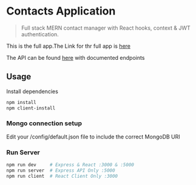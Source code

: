 # Contacts Application

> Full stack MERN contact manager with React hooks, context & JWT authentication.

This is the full app.The Link for thr full app is [here](https://immense-peak-81914.herokuapp.com/login)

The API can be found [here](https://github.com/bradtraversy/contact_keeper_api) with documented endpoints

## Usage

Install dependencies

```bash
npm install
npm client-install
```

### Mongo connection setup

Edit your /config/default.json file to include the correct MongoDB URI

### Run Server

```bash
npm run dev     # Express & React :3000 & :5000
npm run server  # Express API Only :5000
npm run client  # React Client Only :3000

